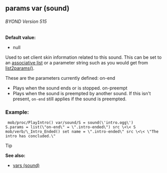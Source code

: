 ## params var (sound) 
###### BYOND Version 515

<!-- -->
**Default value:**
+   null


Used to set client skin information related to this sound. This
can be set to an [associative list](/ref/list/associations.md)  or a parameter
string such as you would get from
[list2params()](/ref/proc/list2params.md). 

These are the
parameters currently defined:
on-end
+   Plays when the sound ends or is stopped.
on-preempt
+   Plays when the sound is preempted by another sound. If this isn\'t
    present, `on-end` still applies if the sound is preempted.
### Example:

```
 mob/proc/PlayIntro() var/sound/S = sound(\'intro.ogg\')
S.params = list(\"on-end\" = \".intro-ended\") src \<\< S
mob/verb/\_Intro_Ended() set name = \".intro-ended\" src \<\< \"The
intro has concluded.\" 
```


> [!TIP] 
> **See also:**
> +   [vars (sound)](/ref/sound/var.md) 